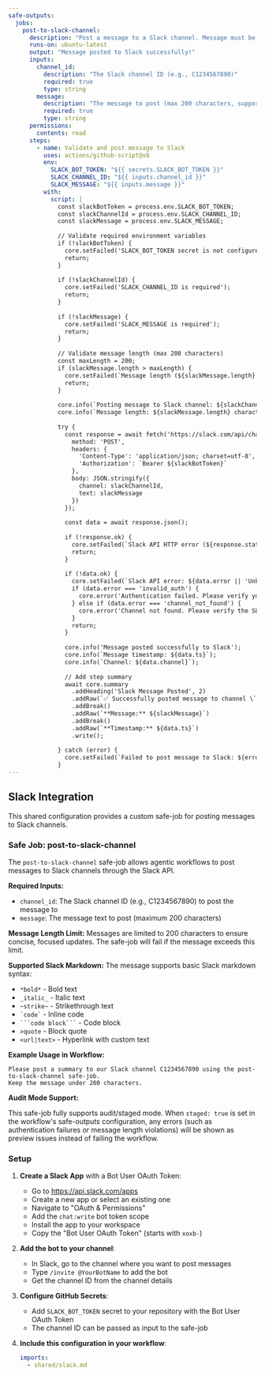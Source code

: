 ```yaml
---
safe-outputs:
  jobs:
    post-to-slack-channel:
      description: "Post a message to a Slack channel. Message must be 200 characters or less. Supports basic Slack markdown: *bold*, _italic_, ~strike~, `code`, ```code block```, >quote, and links <url|text>."
      runs-on: ubuntu-latest
      output: "Message posted to Slack successfully!"
      inputs:
        channel_id:
          description: "The Slack channel ID (e.g., C1234567890)"
          required: true
          type: string
        message:
          description: "The message to post (max 200 characters, supports Slack markdown)"
          required: true
          type: string
      permissions:
        contents: read
      steps:
        - name: Validate and post message to Slack
          uses: actions/github-script@v8
          env:
            SLACK_BOT_TOKEN: "${{ secrets.SLACK_BOT_TOKEN }}"
            SLACK_CHANNEL_ID: "${{ inputs.channel_id }}"
            SLACK_MESSAGE: "${{ inputs.message }}"
          with:
            script: |
              const slackBotToken = process.env.SLACK_BOT_TOKEN;
              const slackChannelId = process.env.SLACK_CHANNEL_ID;
              const slackMessage = process.env.SLACK_MESSAGE;
              
              // Validate required environment variables
              if (!slackBotToken) {
                core.setFailed('SLACK_BOT_TOKEN secret is not configured. Please add it to your repository secrets.');
                return;
              }
              
              if (!slackChannelId) {
                core.setFailed('SLACK_CHANNEL_ID is required');
                return;
              }
              
              if (!slackMessage) {
                core.setFailed('SLACK_MESSAGE is required');
                return;
              }
              
              // Validate message length (max 200 characters)
              const maxLength = 200;
              if (slackMessage.length > maxLength) {
                core.setFailed(`Message length (${slackMessage.length} characters) exceeds maximum allowed length of ${maxLength} characters`);
                return;
              }
              
              core.info(`Posting message to Slack channel: ${slackChannelId}`);
              core.info(`Message length: ${slackMessage.length} characters`);
              
              try {
                const response = await fetch('https://slack.com/api/chat.postMessage', {
                  method: 'POST',
                  headers: {
                    'Content-Type': 'application/json; charset=utf-8',
                    'Authorization': `Bearer ${slackBotToken}`
                  },
                  body: JSON.stringify({
                    channel: slackChannelId,
                    text: slackMessage
                  })
                });
                
                const data = await response.json();
                
                if (!response.ok) {
                  core.setFailed(`Slack API HTTP error (${response.status}): ${response.statusText}`);
                  return;
                }
                
                if (!data.ok) {
                  core.setFailed(`Slack API error: ${data.error || 'Unknown error'}`);
                  if (data.error === 'invalid_auth') {
                    core.error('Authentication failed. Please verify your SLACK_BOT_TOKEN is correct.');
                  } else if (data.error === 'channel_not_found') {
                    core.error('Channel not found. Please verify the SLACK_CHANNEL_ID is correct and the bot has access to it.');
                  }
                  return;
                }
                
                core.info('Message posted successfully to Slack');
                core.info(`Message timestamp: ${data.ts}`);
                core.info(`Channel: ${data.channel}`);
                
                // Add step summary
                await core.summary
                  .addHeading('Slack Message Posted', 2)
                  .addRaw(`✅ Successfully posted message to channel \`${slackChannelId}\``)
                  .addBreak()
                  .addRaw(`**Message:** ${slackMessage}`)
                  .addBreak()
                  .addRaw(`**Timestamp:** ${data.ts}`)
                  .write();
                
              } catch (error) {
                core.setFailed(`Failed to post message to Slack: ${error instanceof Error ? error.message : String(error)}`);
              }
---
```


## Slack Integration

This shared configuration provides a custom safe-job for posting messages to Slack channels.

### Safe Job: post-to-slack-channel

The `post-to-slack-channel` safe-job allows agentic workflows to post messages to Slack channels through the Slack API.

**Required Inputs:**
- `channel_id`: The Slack channel ID (e.g., C1234567890) to post the message to
- `message`: The message text to post (maximum 200 characters)

**Message Length Limit:**
Messages are limited to 200 characters to ensure concise, focused updates. The safe-job will fail if the message exceeds this limit.

**Supported Slack Markdown:**
The message supports basic Slack markdown syntax:
- `*bold*` - Bold text
- `_italic_` - Italic text
- `~strike~` - Strikethrough text
- `` `code` `` - Inline code
- ` ```code block``` ` - Code block
- `>quote` - Block quote
- `<url|text>` - Hyperlink with custom text

**Example Usage in Workflow:**

```
Please post a summary to our Slack channel C1234567890 using the post-to-slack-channel safe-job.
Keep the message under 200 characters.
```

**Audit Mode Support:**

This safe-job fully supports audit/staged mode. When `staged: true` is set in the workflow's safe-outputs configuration, any errors (such as authentication failures or message length violations) will be shown as preview issues instead of failing the workflow.

### Setup

1. **Create a Slack App** with a Bot User OAuth Token:
   - Go to https://api.slack.com/apps
   - Create a new app or select an existing one
   - Navigate to "OAuth & Permissions"
   - Add the `chat:write` bot token scope
   - Install the app to your workspace
   - Copy the "Bot User OAuth Token" (starts with `xoxb-`)

2. **Add the bot to your channel**:
   - In Slack, go to the channel where you want to post messages
   - Type `/invite @YourBotName` to add the bot
   - Get the channel ID from the channel details

3. **Configure GitHub Secrets**:
   - Add `SLACK_BOT_TOKEN` secret to your repository with the Bot User OAuth Token
   - The channel ID can be passed as input to the safe-job

4. **Include this configuration in your workflow**:
   ```yaml
   imports:
     - shared/slack.md
   ```
